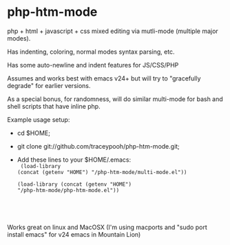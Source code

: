 php-htm-mode
============

php + html + javascript + css mixed editing via mutli-mode (multiple major modes).  

Has indenting, coloring, normal modes syntax parsing, etc.

Has some auto-newline and indent features for JS/CSS/PHP


Assumes and works best with emacs v24+
but will try to "gracefully degrade" for earlier versions.

As a special bonus, for randomness, will do similar multi-mode for bash
and shell scripts that have inline php.




Example usage setup:
* cd $HOME;
* git clone git://github.com/traceypooh/php-htm-mode.git;

* Add these lines to your $HOME/.emacs:
<code><br>
(load-library (concat (getenv "HOME") "/php-htm-mode/multi-mode.el"))<br>
(load-library (concat (getenv "HOME") "/php-htm-mode/php-htm-mode.el"))
</code>


Works great on linux and MacOSX 
(I'm using macports and "sudo port install emacs" for v24 emacs in Mountain Lion)
